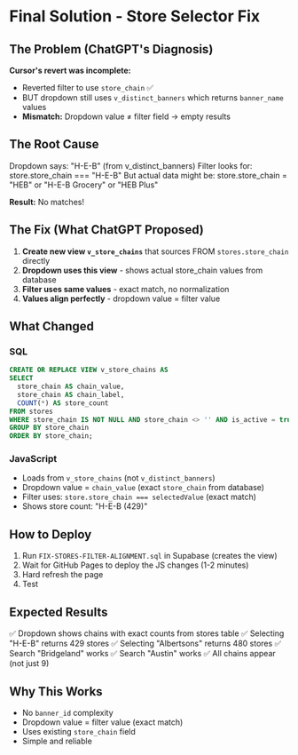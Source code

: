 # Final Solution - Store Selector Fix

## The Problem (ChatGPT's Diagnosis)

**Cursor's revert was incomplete:**
- Reverted filter to use `store_chain` ✅
- BUT dropdown still uses `v_distinct_banners` which returns `banner_name` values
- **Mismatch:** Dropdown value ≠ filter field → empty results

## The Root Cause

Dropdown says: "H-E-B" (from v_distinct_banners)
Filter looks for: store.store_chain === "H-E-B"
But actual data might be: store.store_chain = "HEB" or "H-E-B Grocery" or "HEB Plus"

**Result:** No matches!

## The Fix (What ChatGPT Proposed)

1. **Create new view `v_store_chains`** that sources FROM `stores.store_chain` directly
2. **Dropdown uses this view** - shows actual store_chain values from database
3. **Filter uses same values** - exact match, no normalization
4. **Values align perfectly** - dropdown value = filter value

## What Changed

### SQL
```sql
CREATE OR REPLACE VIEW v_store_chains AS
SELECT
  store_chain AS chain_value,
  store_chain AS chain_label,
  COUNT(*) AS store_count
FROM stores
WHERE store_chain IS NOT NULL AND store_chain <> '' AND is_active = true
GROUP BY store_chain
ORDER BY store_chain;
```

### JavaScript
- Loads from `v_store_chains` (not `v_distinct_banners`)
- Dropdown value = `chain_value` (exact `store_chain` from database)
- Filter uses: `store.store_chain === selectedValue` (exact match)
- Shows store count: "H-E-B (429)"

## How to Deploy

1. Run `FIX-STORES-FILTER-ALIGNMENT.sql` in Supabase (creates the view)
2. Wait for GitHub Pages to deploy the JS changes (1-2 minutes)
3. Hard refresh the page
4. Test

## Expected Results

✅ Dropdown shows chains with exact counts from stores table
✅ Selecting "H-E-B" returns 429 stores
✅ Selecting "Albertsons" returns 480 stores
✅ Search "Bridgeland" works
✅ Search "Austin" works
✅ All chains appear (not just 9)

## Why This Works

- No `banner_id` complexity
- Dropdown value = filter value (exact match)
- Uses existing `store_chain` field
- Simple and reliable

